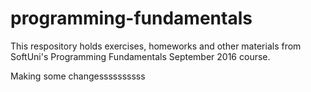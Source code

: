 # programming-fundamentals
This respository holds exercises, homeworks and other materials from SoftUni's Programming Fundamentals September 2016 course.

Making some changessssssssss
